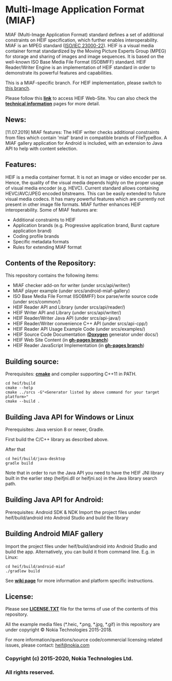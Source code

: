 # Multi-Image Application Format (MIAF)
MIAF (Multi-Image Application Format) standard defines a set of additional constraints on HEIF specification, which further enables interoperability. MIAF is an MPEG standard ([ISO/IEC 23000-22](https://www.iso.org/standard/74417.html)).
HEIF is a visual media container format standardized by the Moving Picture Experts Group (MPEG) for storage and sharing of images and image sequences. It is based on the well-known ISO Base Media File Format (ISOBMFF) standard. HEIF Reader/Writer Engine is an implementation of HEIF standard in order to demonstrate its powerful features and capabilities.

This is a MIAF-specific branch. For HEIF implementation, please switch to [this branch](https://github.com/nokiatech/heif).

Please follow this **[link](https://nokiatech.github.io/heif)** to access HEIF Web-Site.
You can also check the **[technical information](https://nokiatech.github.io/heif/technical.html)** pages for more detail.

## News:
[11.07.2019] MIAF features: The HEIF writer checks additional constraints from files which contain 'miaf' brand in compatible brands of FileTypeBox. A MIAF gallery application for Android is included, with an extension to Java API to help with content selection.

## Features:
HEIF is a media container format. It is not an image or video encoder per se. Hence, the quality of the visual media depends highly on the proper usage of visual media encoder (e.g. HEVC). Current standard allows containing HEVC/AVC/JPEG encoded bitstreams. This can be easily extended to future visual media codecs. It has many powerful features which are currently not present in other image file formats. MIAF further enhances HEIF interoperability. Some of MIAF features are:
* Additional constraints to HEIF
* Application brands (e.g. Progressive application brand, Burst capture application brand)
* Coding profile brands
* Specific metadata formats
* Rules for extending MIAF format

## Contents of the Repository:
This repository contains the following items:
* MIAF checker add-on for writer (under srcs/api/writer/)
* MIAF player example (under srcs/android-miaf-gallery)
* ISO Base Media File Format (ISOBMFF) box parse/write source code (under srcs/common/)
* HEIF Reader API and Library (under srcs/api/reader/)
* HEIF Writer API and Library (under srcs/api/writer/)
* HEIF Reader/Writer Java API (under srcs/api-java/)
* HEIF Reader/Writer convenience C++ API (under srcs/api-cpp/)
* HEIF Reader API Usage Example Code (under srcs/examples/)
* HEIF Source Code Documentation (**[Doxygen](http://www.stack.nl/~dimitri/doxygen/)** generator under docs/)
* HEIF Web Site Content (in **[gh-pages branch](https://github.com/nokiatech/heif/tree/gh-pages)**)
* HEIF Reader JavaScript Implementation (in **[gh-pages branch](https://github.com/nokiatech/heif/tree/gh-pages)**)

## Building source:
Prerequisites: **[cmake](https://cmake.org/)** and compiler supporting C++11 in PATH.
```
cd heif/build
cmake --help
cmake ../srcs -G"<Generator listed by above command for your target platform>"
cmake --build .
```

## Building Java API for Windows or Linux
Prerequisites: Java version 8 or newer, Gradle.

First build the C/C++ library as described above.

After that
```
cd heif/build/java-desktop
gradle build
```
Note that in order to run the Java API you need to have the HEIF JNI library built in the earlier step (heifjni.dll or heifjni.so) in the Java library search path.

## Building Java API for Android:
Prerequisites: Android SDK & NDK
Import the project files under heif/build/android into Android Studio and build the library

## Building Android MIAF gallery
Import the project files under heif/build/android into Android Studio and build the app. Alternatively, you can build it from command line. E.g. in Linux:

```
cd heif/build/android-miaf
./gradlew build
```

See **[wiki page](https://github.com/nokiatech/heif/wiki/I.-How-to-build-HEIF-Source-Code)** for more information and platform specific instructions.

## License:
Please see **[LICENSE.TXT](https://github.com/nokiatech/heif/blob/master/LICENSE.TXT)** file for the terms of use of the contents of this repository.

All the example media files (*.heic, *.png, *.jpg, *.gif) in this repository are under copyright © Nokia Technologies 2015-2018.

For more information/questions/source code/commercial licensing related issues, please contact: <heif@nokia.com>

### **Copyright (c) 2015-2020, Nokia Technologies Ltd.**
### **All rights reserved.**

